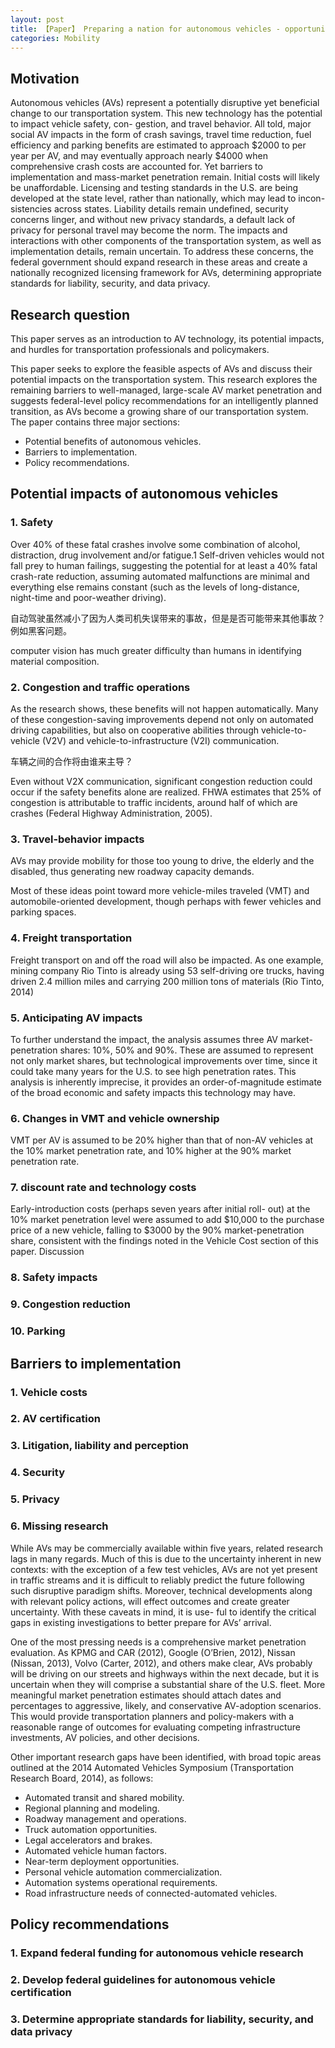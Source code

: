 ```yaml
---
layout: post
title: 【Paper】 Preparing a nation for autonomous vehicles - opportunities, barriers and policy recommendations
categories: Mobility
---
```


## Motivation

Autonomous vehicles (AVs) represent a potentially disruptive yet beneficial change to our transportation system. This new technology has the potential to impact vehicle safety, con- gestion, and travel behavior. All told, major social AV impacts in the form of crash savings, travel time reduction, fuel efficiency and parking benefits are estimated to approach $2000 to per year per AV, and may eventually approach nearly $4000 when comprehensive crash costs are accounted for. Yet barriers to implementation and mass-market penetration remain. Initial costs will likely be unaffordable. Licensing and testing standards in the U.S. are being developed at the state level, rather than nationally, which may lead to incon- sistencies across states. Liability details remain undefined, security concerns linger, and without new privacy standards, a default lack of privacy for personal travel may become the norm. The impacts and interactions with other components of the transportation system, as well as implementation details, remain uncertain. To address these concerns, the federal government should expand research in these areas and create a nationally recognized licensing framework for AVs, determining appropriate standards for liability, security, and data privacy.

## Research question

This paper serves as an introduction to AV technology, its potential impacts, and hurdles for transportation professionals and policymakers.

This paper seeks to explore the feasible aspects of AVs and discuss their potential impacts on the transportation system.
This research explores the remaining barriers to well-managed, large-scale AV market penetration and suggests federal-level policy recommendations for an intelligently planned transition, as AVs become a growing share of our transportation system. The paper contains three major sections:

- Potential benefits of autonomous vehicles. 
- Barriers to implementation. 
- Policy recommendations.

## Potential impacts of autonomous vehicles

### 1. Safety

Over 40% of these fatal crashes involve some combination of alcohol, distraction, drug involvement and/or fatigue.1
Self-driven vehicles would not fall prey to human failings, suggesting the potential for at least a 40% fatal crash-rate reduction, assuming automated malfunctions are minimal and everything else remains constant (such as the levels of long-distance, night-time and poor-weather driving). 

自动驾驶虽然减小了因为人类司机失误带来的事故，但是是否可能带来其他事故？例如黑客问题。

computer vision has much greater difficulty than humans in identifying material composition. 

### 2. Congestion and traffic operations

As the research shows, these benefits will not happen automatically. Many of these congestion-saving improvements
depend not only on automated driving capabilities, but also on cooperative abilities through vehicle-to-vehicle (V2V) and vehicle-to-infrastructure (V2I) communication. 

车辆之间的合作将由谁来主导？

Even without V2X communication, significant congestion reduction could occur if the safety benefits alone are realized. FHWA estimates that 25% of congestion is attributable to traffic incidents, around half of which are crashes (Federal Highway Administration, 2005).

### 3. Travel-behavior impacts

AVs may provide mobility for those too young to drive, the elderly and the disabled, thus generating new roadway capacity demands.

Most of these ideas point toward more vehicle-miles traveled (VMT) and automobile-oriented development, though perhaps with fewer vehicles and parking spaces. 

### 4. Freight transportation

Freight transport on and off the road will also be impacted. As one example, mining company Rio Tinto is already using 53 self-driving ore trucks, having driven 2.4 million miles and carrying 200 million tons of materials (Rio Tinto, 2014)

### 5. Anticipating AV impacts

To further understand the impact, the analysis assumes three AV market-penetration shares: 10%, 50% and 90%. These are assumed to represent not only market shares, but technological improvements over time, since it could take many years for the U.S. to see high penetration rates. This analysis is inherently imprecise, it provides an order-of-magnitude estimate of the broad economic and safety impacts this technology may have.

### 6. Changes in VMT and vehicle ownership

VMT per AV is assumed to be 20% higher than that of non-AV vehicles at the 10% market penetration rate, and 10% higher
at the 90% market penetration rate.

### 7. discount rate and technology costs

Early-introduction costs (perhaps seven years after initial roll- out) at the 10% market penetration level were assumed to add $10,000 to the purchase price of a new vehicle, falling to $3000 by the 90% market-penetration share, consistent with the findings noted in the Vehicle Cost section of this paper. Discussion

### 8. Safety impacts

### 9. Congestion reduction

### 10. Parking

## Barriers to implementation

### 1. Vehicle costs

### 2. AV certification

### 3. Litigation, liability and perception

### 4. Security

### 5. Privacy

### 6. Missing research

While AVs may be commercially available within five years, related research lags in many regards. Much of this is due to
the uncertainty inherent in new contexts: with the exception of a few test vehicles, AVs are not yet present in traffic streams and it is difficult to reliably predict the future following such disruptive paradigm shifts. Moreover, technical developments along with relevant policy actions, will effect outcomes and create greater uncertainty. With these caveats in mind, it is use- ful to identify the critical gaps in existing investigations to better prepare for AVs’ arrival. 

One of the most pressing needs is a comprehensive market penetration evaluation. As KPMG and CAR (2012), Google
(O’Brien, 2012), Nissan (Nissan, 2013), Volvo (Carter, 2012), and others make clear, AVs probably will be driving on our streets and highways within the next decade, but it is uncertain when they will comprise a substantial share of the U.S. fleet. More meaningful market penetration estimates should attach dates and percentages to aggressive, likely, and conservative AV-adoption scenarios. This would provide transportation planners and policy-makers with a reasonable range of outcomes for evaluating competing infrastructure investments, AV policies, and other decisions. 

Other important research gaps have been identified, with broad topic areas outlined at the 2014 Automated Vehicles Symposium (Transportation Research Board, 2014), as follows:

- Automated transit and shared mobility. 
- Regional planning and modeling. 
- Roadway management and operations.
- Truck automation opportunities. 
- Legal accelerators and brakes. 
- Automated vehicle human factors. 
- Near-term deployment opportunities. 
- Personal vehicle automation commercialization. 
- Automation systems operational requirements. 
- Road infrastructure needs of connected-automated vehicles.

## Policy recommendations

### 1. Expand federal funding for autonomous vehicle research

### 2. Develop federal guidelines for autonomous vehicle certification

### 3. Determine appropriate standards for liability, security, and data privacy

